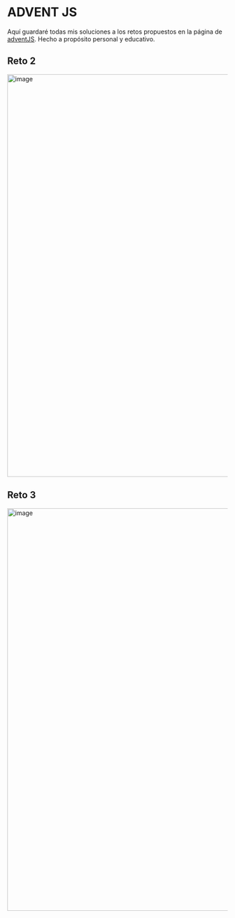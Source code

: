# ADVENT JS
Aquí guardaré todas mis soluciones a los retos propuestos en la página de <a href="https://adventjs.dev/es" target="_blank">adventJS</a>. Hecho a propósito personal y educativo.

## Reto 2
<img width="919" alt="image" src="https://github.com/user-attachments/assets/654980c5-70db-4588-9226-190713183345" />
<br>

## Reto 3
<img width="919" alt="image" src="https://github.com/user-attachments/assets/948c0352-2ac5-4de8-9504-e60661359547" />
<br>
